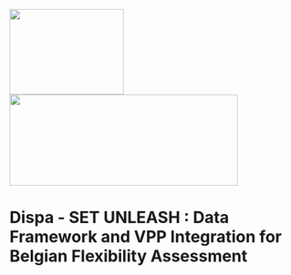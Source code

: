 <img src="https://github.com/user-attachments/assets/7e6106c2-eeef-4ce7-a9ff-707f6499c704" width="200" height="150">         <img src="https://github.com/user-attachments/assets/a8d1c34a-f5c1-4ab9-99c3-0d965ab5a676" width="400" height="160">
# Dispa - SET UNLEASH : Data Framework and VPP Integration for Belgian Flexibility Assessment

